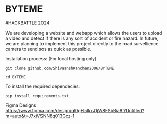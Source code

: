 # BYTEME
#HACKBATTLE 2024

We are developing a website and webapp which allows the users to upload a video and detect if there is any sort of accident or fire hazard. In future, we are planning to implement this project directly to the road survellience camera to send sos as quick as possible.

Installation process:
(For local hosting only)

```git clone github.com/ShivaanshKanchan2006/BYTEME``` 

```cd BYTEME```

To install the required dependecies:

```pip install requirements.txt ```

Figma Designs
https://www.figma.com/design/ql0gH5lkxJ1jW8FSbBia8f/Untitled?m=auto&t=J7xiVSNN8q013Gcz-1
